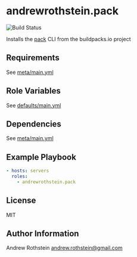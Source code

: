 andrewrothstein.pack
=========
![Build Status](https://github.com/andrewrothstein/ansible-pack/actions/workflows/build.yml/badge.svg)

Installs the [pack](https://github.com/buildpack/pack) CLI from the buildpacks.io project

Requirements
------------

See [meta/main.yml](meta/main.yml)

Role Variables
--------------

See [defaults/main.yml](defaults/main.yml)

Dependencies
------------

See [meta/main.yml](meta/main.yml)

Example Playbook
----------------

```yml
- hosts: servers
  roles:
    - andrewrothstein.pack
```

License
-------

MIT

Author Information
------------------

Andrew Rothstein <andrew.rothstein@gmail.com>
